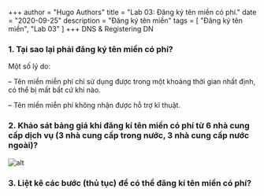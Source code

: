 +++
author = "Hugo Authors"
title = "Lab 03: Đăng ký tên miền có phí."
date = "2020-09-25"
description = "Đăng ký tên miền"
tags = [
    "Đăng ký tên miền",
	"Lab 03"
]
+++
DNS & Registering DN
<!--more-->
### 1. Tại sao lại phải đăng ký tên miền có phí?

Một số lý do:

– Tên miền miễn phí chỉ sử dụng được trong một khoảng thời gian nhất định, có thể bị mất bất cứ khi nào.

– Tên miền miễn phí không nhận được hỗ trợ kĩ thuật.

### 2. Khảo sát bảng giá khi đăng kí tên miền có phí từ 6 nhà cung cấp dịch vụ (3 nhà cung cấp trong nước, 3 nhà cung cấp nước ngoài)?

![alt](http://~)
### 3. Liệt kê các bước (thủ tục) để có thể đăng kí tên miền có phí?